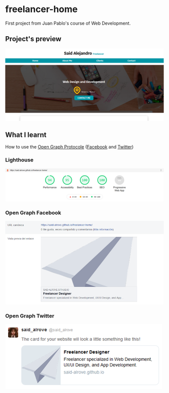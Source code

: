 # freelancer-home
First project from Juan Pablo's course of Web Development.

## Project's preview
![](readme/screenshot.png)

## What I learnt
How to use the [Open Graph Protocole](https://ogp.me/) ([Facebook](https://ahrefs.com/blog/open-graph-meta-tags/#:~:text=Open%20Graph%20meta%20tags%20are%20snippets%20of%20code,them%20in%20the%20%3Chead%3E%20section%20of%20a%20webpage.) and [Twitter](https://warfareplugins.com/open-graph-tags-twitter-cards-rich-pins/#:~:text=Twitter%20cards%20are%20pretty%20much%20exactly%20like%20Open,Cards%3A%20Title%2C%20description%2C%20thumbnail%2C%20and%20Twitter%20account%20attribution.))

### Lighthouse
![](readme/lighthouse.png)

### Open Graph Facebook
![](readme/facebook.png)

### Open Graph Twitter
![](readme/twitter.png)
